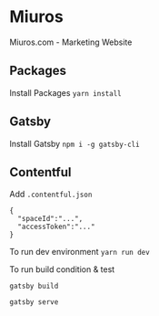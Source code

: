 # Miuros
Miuros.com - Marketing Website

## Packages
Install Packages
`yarn install` 


## Gatsby
Install Gatsby
`npm i -g gatsby-cli`

## Contentful

Add `.contentful.json`

```
{
  "spaceId":"...",
  "accessToken":"..."
}
```
To run dev environment
`yarn run dev` 

To run build condition & test
```
gatsby build

gatsby serve
``` 
